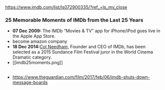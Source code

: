 https://www.imdb.com/list/ls072900335/?ref_=ls_mv_close
### 25 Memorable Moments of IMDb from the Last 25 Years
- **07 Dec 2009:** The IMDb “Movies & TV” app for iPhone/iPod goes live in the Apple App Store.
- become amazon company
- **18 Dec 2014:**[Col Needham](https://www.imdb.com/name/nm1000000/?ref_=ls_mv_desc), Founder and CEO of IMDb, has been selected as a 2015 Sundance Film Festival juror in the World Cinema Dramatic category.
- [[imdb25moments.png]]

## 
- https://www.theguardian.com/film/2017/feb/06/imdb-shuts-down-message-boards

